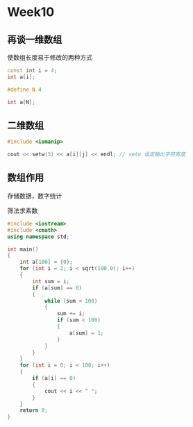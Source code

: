 # Week10

## 再谈一维数组

使数组长度易于修改的两种方式

```c++
const int i = 4;
int a[i];
```

```c++
#define N 4

int a[N];
```

## 二维数组

```c++
#include <iomanip>

cout << setw(3) << a[i][j] << endl; // setw 设定输出字符宽度
```

## 数组作用

存储数据，数字统计

筛法求素数

```c++
#include <iostream>
#include <cmath>
using namespace std;

int main()
{
	int a[100] = {0};
	for (int i = 2; i < sqrt(100.0); i++)
    {
      	int sum = i;
      	if (a[sum] == 0)
        {
            while (sum < 100)
            {
                sum += i;
                if (sum < 100)
                {
                    a[sum] = 1;
                }
            }
        }
    }
    for (int i = 0; i < 100; i++)
    {
      	if (a[i] == 0)
      	{
          	cout << i << " ";
      	}
    }
    return 0;
}
```

